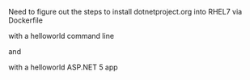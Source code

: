 Need to figure out the steps to install dotnetproject.org
into RHEL7 
via Dockerfile

with a helloworld command line 

and

with a helloworld ASP.NET 5 app
